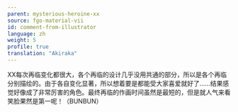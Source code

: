 ```yaml
---
parent: mysterious-heroine-xx
source: fgo-material-vii
id: comment-from-illustrator
language: zh
weight: 5
profile: true
translation: "Akiraka"
---
```


XX每次再临变化都很大，各个再临的设计几乎没用共通的部分，所以是各个再临分别描绘的。由于各自变化显著，所以想着要是都能受大家喜爱就好了……结果感觉好像成了非常厉害的角色。最终再临的作画时间虽然是最短的，但是就人气来看笑脸果然是第一呢！（BUNBUN）
